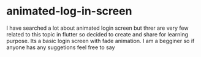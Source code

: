 # animated-log-in-screen

I have searched a lot about animated login screen but threr are very few related to this topic in flutter so decided to create and share for learning purpose.
Its a basic login screen  with fade animation. I am a begginer so if anyone has any suggetions feel free to say 
